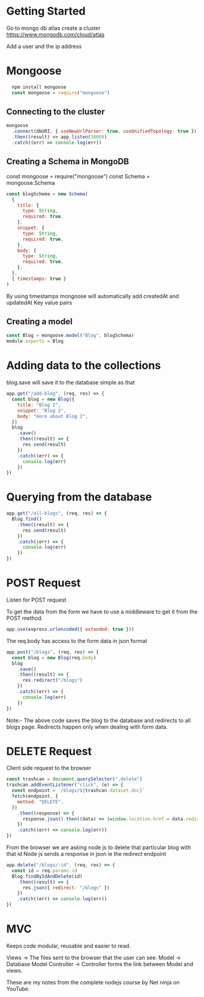 # Getting Started

Go to mongo db atlas create a cluster
https://www.mongodb.com/cloud/atlas

Add a user and the ip address

# Mongoose

```javascript
  npm install mongoose
  const mongoose = require("mongoose")
```

## Connecting to the cluster
```javascript
mongoose
  .connect(dbURI, { useNewUrlParser: true, useUnifiedTopology: true })
  .then((result) => app.listen(3000))
  .catch((err) => console.log(err))
```


## Creating a Schema in MongoDB

const mongoose = require("mongoose")
const Schema = mongoose.Schema

```javascript
const blogSchema = new Schema(
  {
    title: {
      type: String,
      required: true,
    },
    snippet: {
      type: String,
      required: true,
    },
    body: {
      type: String,
      required: true,
    },
  },
  { timestamps: true }
)
```

By using timestamps mongoose will automatically add createdAt and updatedAt
Key value pairs

## Creating a model

```javascript
const Blog = mongoose.model("Blog", blogSchema)
module.exports = Blog
```

# Adding data to the collections

blog.save will save it to the database simple as that

```javascript
app.get("/add-blog", (req, res) => {
  const blog = new Blog({
    title: "Blog 2",
    snippet: "Blog 2",
    body: "more about Blog 2",
  })
  blog
    .save()
    .then((result) => {
      res.send(result)
    })
    .catch((err) => {
      console.log(err)
    })
})
```

# Querying from the database

```javascript
app.get("/all-blogs", (req, res) => {
  Blog.find()
    .then((result) => {
      res.send(result)
    })
    .catch((err) => {
      console.log(err)
    })
})
```

# POST Request

Listen for POST request

To get the data from the form we have to use a middleware to get it from the POST method.

```javascript
app.use(express.urlencoded({ extended: true }))
```

The req.body has access to the form data in json format

```javascript
app.post("/blogs", (req, res) => {
  const blog = new Blog(req.body)
  blog
    .save()
    .then((result) => {
      res.redirect("/blogs")
    })
    .catch((err) => {
      console.log(err)
    })
})
```

Note:- The above code saves the blog to the database and redirects to all blogs page. Redirects happen only when dealing with form data.

# DELETE Request

Client side request to the browser

```javascript
const trashcan = document.querySelector(".delete")
trashcan.addEventListener("click", (e) => {
  const endpoint = `/blogs/${trashcan.dataset.doc}`
  fetch(endpoint, {
    method: "DELETE",
  })
    .then((response) => {
      response.json().then((data) => (window.location.href = data.redirect))
    })
    .catch((err) => console.log(err))
})
```

From the browser we are asking node js to delete that particular blog with that id
Node js sends a response in json ie the redirect endpoint

```javascript
app.delete("/blogs/:id", (req, res) => {
  const id = req.params.id
  Blog.findByIdAndDelete(id)
    .then((result) => {
      res.json({ redirect: "/blogs" })
    })
    .catch((err) => console.log(err))
})
```

# MVC

Keeps code modular, reusable and easier to read.

Views -> The files sent to the browser that the user can see.
Model -> Database Model
Controller -> Controller forms the link between Model and views.

These are my notes from the complete nodejs course by Net ninja on YouTube. 
